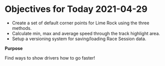 # Objectives for Today 2021-04-29

- Create a set of default corner points for Lime Rock using the three methods.
- Calculate min, max and average speed through the track highlight area.
- Setup a versioning system for saving/loading Race Session data.

**Purpose**

Find ways to show drivers how to go faster!
